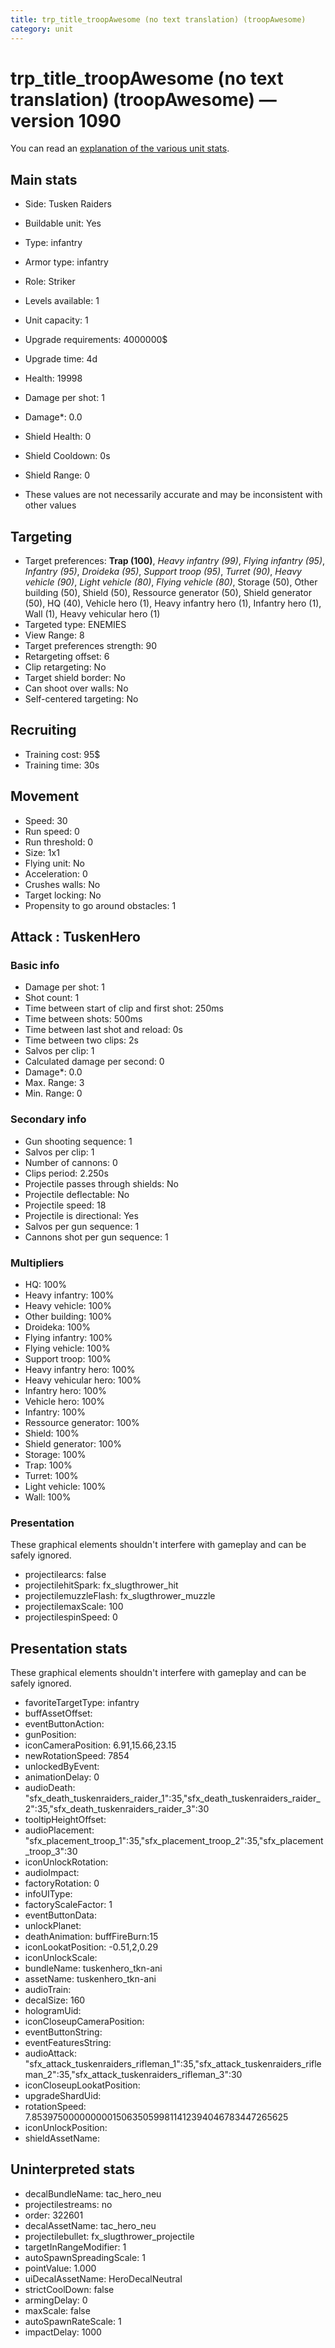 ```yaml
---
title: trp_title_troopAwesome (no text translation) (troopAwesome)
category: unit
---
```


# trp_title_troopAwesome (no text translation) (troopAwesome) — version 1090

You can read an [explanation  of the various unit stats](unitexplained.md).

## Main stats

  * Side: Tusken Raiders
  * Buildable unit: Yes
  * Type: infantry
  * Armor type: infantry
  * Role: Striker
  * Levels available: 1
  * Unit capacity: 1
  * Upgrade requirements: 4000000$
  * Upgrade time: 4d
  * Health: 19998
  * Damage per shot: 1
  * Damage*: 0.0
  * Shield Health: 0
  * Shield Cooldown: 0s
  * Shield Range: 0

* These values are not necessarily accurate and may be inconsistent with other values

## Targeting

  * Target preferences: **Trap (100)**, _Heavy infantry (99)_, _Flying infantry (95)_, _Infantry (95)_, _Droideka (95)_, _Support troop (95)_, _Turret (90)_, _Heavy vehicle (90)_, _Light vehicle (80)_, _Flying vehicle (80)_, Storage (50), Other building (50), Shield (50), Ressource generator (50), Shield generator (50), HQ (40), Vehicle hero (1), Heavy infantry hero (1), Infantry hero (1), Wall (1), Heavy vehicular hero (1)
  * Targeted type: ENEMIES
  * View Range: 8
  * Target preferences strength: 90
  * Retargeting offset: 6
  * Clip retargeting: No
  * Target shield border: No
  * Can shoot over walls: No
  * Self-centered targeting: No

## Recruiting

  * Training cost: 95$
  * Training time: 30s

## Movement

  * Speed: 30
  * Run speed: 0
  * Run threshold: 0
  * Size: 1x1
  * Flying unit: No
  * Acceleration: 0
  * Crushes walls: No
  * Target locking: No
  * Propensity to go around obstacles: 1

## Attack : TuskenHero

### Basic info

  * Damage per shot: 1
  * Shot count: 1
  * Time between start of clip and first shot: 250ms
  * Time between shots: 500ms
  * Time between last shot and reload: 0s
  * Time between two clips: 2s
  * Salvos per clip: 1
  * Calculated damage per second: 0
  * Damage*: 0.0
  * Max. Range: 3
  * Min. Range: 0

### Secondary info

  * Gun shooting sequence: 1
  * Salvos per clip: 1
  * Number of cannons: 0
  * Clips period: 2.250s
  * Projectile passes through shields: No
  * Projectile deflectable: No
  * Projectile speed: 18
  * Projectile is directional: Yes
  * Salvos per gun sequence: 1
  * Cannons shot per gun sequence: 1

### Multipliers

  * HQ: 100%
  * Heavy infantry: 100%
  * Heavy vehicle: 100%
  * Other building: 100%
  * Droideka: 100%
  * Flying infantry: 100%
  * Flying vehicle: 100%
  * Support troop: 100%
  * Heavy infantry hero: 100%
  * Heavy vehicular hero: 100%
  * Infantry hero: 100%
  * Vehicle hero: 100%
  * Infantry: 100%
  * Ressource generator: 100%
  * Shield: 100%
  * Shield generator: 100%
  * Storage: 100%
  * Trap: 100%
  * Turret: 100%
  * Light vehicle: 100%
  * Wall: 100%

### Presentation

These graphical elements shouldn't interfere with gameplay and can be safely ignored.

  * projectilearcs: false
  * projectilehitSpark: fx_slugthrower_hit
  * projectilemuzzleFlash: fx_slugthrower_muzzle
  * projectilemaxScale: 100
  * projectilespinSpeed: 0

## Presentation stats

These graphical elements shouldn't interfere with gameplay and can be safely ignored.

  * favoriteTargetType: infantry
  * buffAssetOffset: 
  * eventButtonAction: 
  * gunPosition: 
  * iconCameraPosition: 6.91,15.66,23.15
  * newRotationSpeed: 7854
  * unlockedByEvent: 
  * animationDelay: 0
  * audioDeath: "sfx_death_tuskenraiders_raider_1":35,"sfx_death_tuskenraiders_raider_2":35,"sfx_death_tuskenraiders_raider_3":30
  * tooltipHeightOffset: 
  * audioPlacement: "sfx_placement_troop_1":35,"sfx_placement_troop_2":35,"sfx_placement_troop_3":30
  * iconUnlockRotation: 
  * audioImpact: 
  * factoryRotation: 0
  * infoUIType: 
  * factoryScaleFactor: 1
  * eventButtonData: 
  * unlockPlanet: 
  * deathAnimation: buffFireBurn:15
  * iconLookatPosition: -0.51,2,0.29
  * iconUnlockScale: 
  * bundleName: tuskenhero_tkn-ani
  * assetName: tuskenhero_tkn-ani
  * audioTrain: 
  * decalSize: 160
  * hologramUid: 
  * iconCloseupCameraPosition: 
  * eventButtonString: 
  * eventFeaturesString: 
  * audioAttack: "sfx_attack_tuskenraiders_rifleman_1":35,"sfx_attack_tuskenraiders_rifleman_2":35,"sfx_attack_tuskenraiders_rifleman_3":30
  * iconCloseupLookatPosition: 
  * upgradeShardUid: 
  * rotationSpeed: 7.8539750000000001506350599811412394046783447265625
  * iconUnlockPosition: 
  * shieldAssetName: 

## Uninterpreted stats

  * decalBundleName: tac_hero_neu
  * projectilestreams: no
  * order: 322601
  * decalAssetName: tac_hero_neu
  * projectilebullet: fx_slugthrower_projectile
  * targetInRangeModifier: 1
  * autoSpawnSpreadingScale: 1
  * pointValue: 1.000
  * uiDecalAssetName: HeroDecalNeutral
  * strictCoolDown: false
  * armingDelay: 0
  * maxScale: false
  * autoSpawnRateScale: 1
  * impactDelay: 1000

